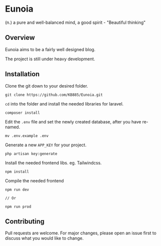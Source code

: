 # Eunoia

(n.) a pure and well-balanced mind, a good spirit - "Beautiful thinking"

## Overview

Eunoia aims to be a fairly well designed blog.

The project is still under heavy development. 

## Installation

Clone the git down to your desired folder.

```shell
git clone https://github.com/KB885/Eunoia.git
```

`cd` into the folder and install the needed libraries for laravel.

```shell
composer install
```

Edit the `.env` file and set the newly created database, after you have re-named.

```shell
mv .env.example .env
```

Generate a new `APP_KEY` for your project.

```shell
php artisan key:generate
```

Install the needed frontend libs. eg. Tailwindcss.

```shell
npm install
```

Compile the needed frontend

```shell
npm run dev

// Or

npm run prod
```

## Contributing
Pull requests are welcome. For major changes, please open an issue first to discuss what you would like to change.
